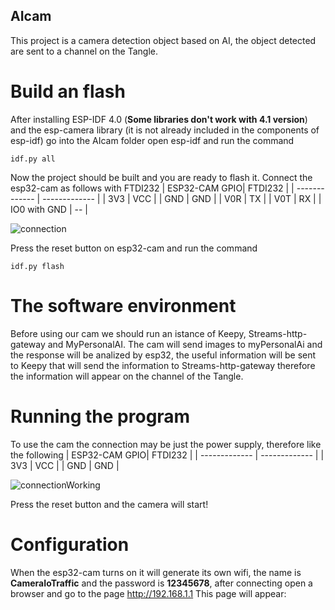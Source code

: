 ## AIcam

This project is a camera detection object based on AI, the object detected are sent to a channel on the Tangle.

# Build an flash

After installing ESP-IDF 4.0 (**Some libraries don't work with 4.1 version**) and the esp-camera library (it is not already included in the components of esp-idf) go into the AIcam folder open esp-idf and run the command
```
idf.py all
```

Now the project should be built and you are ready to flash it.
Connect the esp32-cam as follows with FTDI232
| ESP32-CAM GPIO| FTDI232 |
| ------------- | ------------- |
| 3V3           | VCC           |
| GND           | GND           |
| V0R           | TX           |
| V0T           | RX           |
| IO0 with GND   |  --          |

![connection](https://github.com/elRaulito/Iotraffic-hackaton/blob/main/images/AI/programming.jpg?raw=true)

Press the reset button on esp32-cam and run the command 

```
idf.py flash

```
# The software environment

Before using our cam we should run an istance of Keepy, Streams-http-gateway and MyPersonalAI.
The cam will send images to myPersonalAi and the response will be analized by esp32, the useful information will be sent to Keepy that will send the information to Streams-http-gateway therefore the information will appear on the channel of the Tangle.

# Running the program

To use the cam the connection may be just the power supply, therefore like the following
| ESP32-CAM GPIO| FTDI232 |
| ------------- | ------------- |
| 3V3           | VCC           |
| GND           | GND           |

![connectionWorking](https://github.com/elRaulito/Iotraffic-hackaton/blob/main/images/AI/working.jpg?raw=true)

Press the reset button and the camera will start!

# Configuration

When the esp32-cam turns on it will generate its own wifi, the name is **CameraIoTraffic** and the password is **12345678**, after connecting
open a browser and go to the page http://192.168.1.1 
This page will appear:

